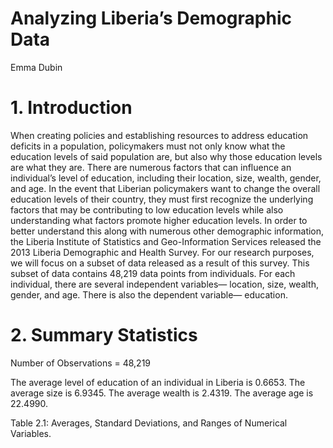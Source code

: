 # Analyzing Liberia’s Demographic Data
Emma Dubin
# 1.	Introduction
When creating policies and establishing resources to address education deficits in a population, policymakers must not only know what the education levels of said population are, but also why those education levels are what they are. There are numerous factors that can influence an individual’s level of education, including their location, size, wealth, gender, and age. In the event that Liberian policymakers want to change the overall education levels of their country, they must first recognize the underlying factors that may be contributing to low education levels while also understanding what factors promote higher education levels. In order to better understand this along with numerous other demographic information, the Liberia Institute of Statistics and Geo-Information Services released the 2013 Liberia Demographic and Health Survey. For our research purposes, we will focus on a subset of data released as a result of this survey. This subset of data contains 48,219 data points from individuals. For each individual, there are several independent variables— location, size, wealth, gender, and age. There is also the dependent variable— education.
# 2. Summary Statistics
Number of Observations = 48,219

The average level of education of an individual in Liberia is 0.6653. The average size is 6.9345. The average wealth is 2.4319. The average age is 22.4990.


Table 2.1: Averages, Standard Deviations, and Ranges of Numerical Variables.

